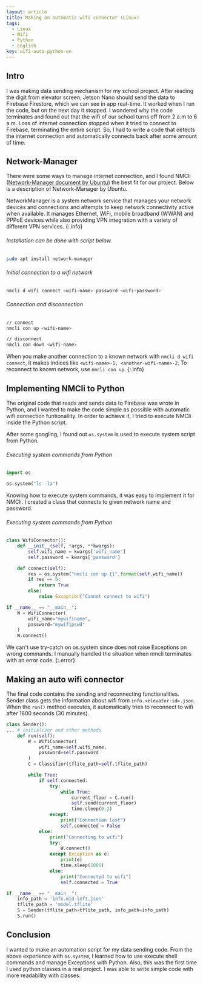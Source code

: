```yaml
---
layout: article
title: Making an automatic wifi connector (Linux)
tags:
  - Linux
  - Wifi
  - Python
  - English
key: wifi-auto-python-en
---
```


## Intro

I was making data sending mechanism for my school project. After reading the digit from elevator screen, Jetson Nano should send the data to Firebase Firestore, which we can see in app real-time. It worked when I run the code, but on the next day it stopped. I wondered why the code terminates and found out that the wifi of our school turns off from 2 a.m to 6 a.m. Loss of internet connection stopped when it tried to connect to Firebase, terminating the entire script. So, I had to write a code that detects the internet connection and automatically connects back after some amount of time.

## Network-Manager

There were some ways to manage internet connection, and I found NMCli ([Network-Manager document by Ubuntu](https://ubuntu.com/core/docs/networkmanager)) the best fit for our project. Below is a description of Network-Manager by Ubuntu.

NetworkManager is a system network service that manages your network devices and connections and attempts to keep network connectivity active when available. It manages Ethernet, WiFi, mobile broadband (WWAN) and PPPoE devices while also providing VPN integration with a variety of different VPN services.
{:.info}

###### Installation can be done with script below.

```bash
sudo apt install network-manager
```

###### Initial connection to a wifi network

```bash
nmcli d wifi connect <wifi-name> password <wifi-password>
```

###### Connection and disconnection

```bash
// connect
nmcli con up <wifi-name>

// disconnect
nmcli con down <wifi-name>
```

When you make another connection to a known network with `nmcli d wifi connect`, it makes indices like `<wifi-name>-1, <another-wifi-name>-2`. To reconnect to known network, use `nmcli con up`.
{:.info}

## Implementing NMCli to Python

The original code that reads and sends data to Firebase was wrote in Python, and I wanted to make the code simple as possible with automatic wifi connection funtionallity. In order to achieve it, I tried to execute NMCli inside the Python script.

After some googling, I found out `os.system` is used to execute system script from Python.

###### Executing system commands from Python

```python
import os

os.system("ls -la")
```

Knowing how to execute system commands, it was easy to implement it for NMCli. I created a class that connects to given network name and password.

###### Executing system commands from Python

```python
class WifiConnector():
    def __init__(self, *args, **kwargs):
        self.wifi_name = kwargs['wifi_name']
        self.password = kwargs['password']

    def connect(self):
        res = os.system("nmcli con up {}".format(self.wifi_name))
        if res == 0:
            return True
        else:
            raise Exception("Cannot connect to wifi")

if __name__ == "__main__":
    W = WifiConnector(
        wifi_name="mywifiname",
        password="mywifipswd"
    )
    W.connect()
```

We can't use try-catch on os.system since does not raise Exceptions on wrong commands. I manually handled the situation when nmcli terminates with an error code.
{:.error}

## Making an auto wifi connector

The final code contains the sending and reconnecting functionalities. Sender class gets the information about wifi from ```info.<elevator-id>.json```. When the ```run()``` method executes, it automatically tries to reconnect to wifi after 1800 seconds (30 minutes).

```python
class Sender():
... # initializer and other methods
    def run(self):
        W = WifiConnector(
            wifi_name=self.wifi_name,
            password=self.password
        )
        C = Classifier(tflite_path=self.tflite_path)

        while True:
            if self.connected:
                try:
                    while True:
                        current_floor = C.run()
                        self.send(current_floor)
                        time.sleep(0.2)
                except:
                    print("Connection lost")
                    self.connected = False
            else:
                print("Connecting to wifi")
                try:
                    W.connect()
                except Exception as e:
                    print(e)
                    time.sleep(1800)
                else:
                    print("Connected to wifi")
                    self.connected = True

if __name__ == "__main__":
    info_path = 'info.mid-left.json'
    tflite_path = 'model.tflite'
    S = Sender(tflite_path=tflite_path, info_path=info_path)
    S.run()
```

## Conclusion

I wanted to make an automation script for my data sending code. From the above experience with ```os.system```, I learned how to use execute shell commands and manage Exceptions with Python. Also, this was the first time I used python classes in a real project. I was able to write simple code with more readability with classes.
